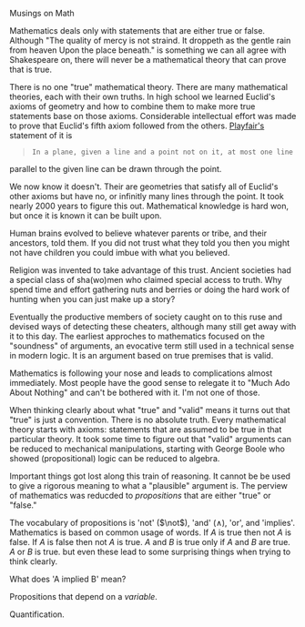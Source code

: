 Musings on Math

Mathematics deals only with statements that are either true or false.
Although "The quality of mercy is not straind.
It droppeth as the gentle rain from heaven Upon the place beneath."
is something we can all agree with Shakespeare on, there will never
be a mathematical theory that can prove that is true.

There is no one "true" mathematical theory. There are many mathematical
theories, each with their own truths. In high school we learned Euclid's
axioms of geometry and how to combine them to make more true statements
base on those axioms. Considerable intellectual effort was made to
prove that Euclid's fifth axiom followed from the others.
[Playfair's](https://archive.org/details/elementsgeometr05playgoog/page/n8/mode/2up)
statement of it is

>     In a plane, given a line and a point not on it, at most one line
parallel to the given line can be drawn through the point.

We now know it doesn't. Their are geometries that satisfy all of Euclid's
other axioms but have no, or infinitly many lines through the point.
It took nearly 2000 years to figure this out. Mathematical knowledge is
hard won, but once it is known it can be built upon.

Human brains evolved to believe whatever parents or tribe, and their
ancestors, told them. If you did not trust what they told you then you
might not have children you could imbue with what you believed.

Religion was invented to take advantage of this trust. Ancient societies
had a special class of sha(wo)men who claimed special access to truth.
Why spend time and effort gathering nuts and berries or doing the hard
work of hunting when you can just make up a story?

Eventually the productive members of society caught on to this ruse and
devised ways of detecting these cheaters, although many still get away
with it to this day. The earliest approches to mathematics focused on the
"soundness" of arguments, an evocative term still used in a technical
sense in modern logic. It is an argument 
based on true premises that is valid. 

Mathematics is following your nose and leads to complications almost
immediately. Most people have the good sense to relegate it to
"Much Ado About Nothing" and can't be bothered with it. I'm not one of those.

When thinking clearly about what "true" and "valid" means it turns out
that "true" is just a convention. There is no absolute truth. Every
mathematical theory starts with axioms: statements that are assumed to
be true in that particular theory. It took some time to figure out that
"valid" arguments can be reduced to mechanical manipulations, starting
with George Boole who showed (propositional) logic can be reduced
to algebra.

Important things got lost along this train of reasoning.
It cannot be be used to give a rigorous meaning to what
a "plausible" argument is. The perview of mathematics
was reducded to _propositions_ that are either "true" or "false."

The vocabulary of propositions is 'not' ($\not$), 'and' ($\wedge$), 'or',  and 'implies'.  
Mathematics is based on common usage of words. If $A$ is true
then not $A$ is false. If $A$ is false then not $A$ is true.
$A$ and $B$ is true only if $A$ and $B$ are true. $A$ or $B$ is true.
but even these lead
to some surprising things when trying to think clearly.

What does 'A implied B' mean? 

Propositions that depend on a _variable_.

Quantification.
